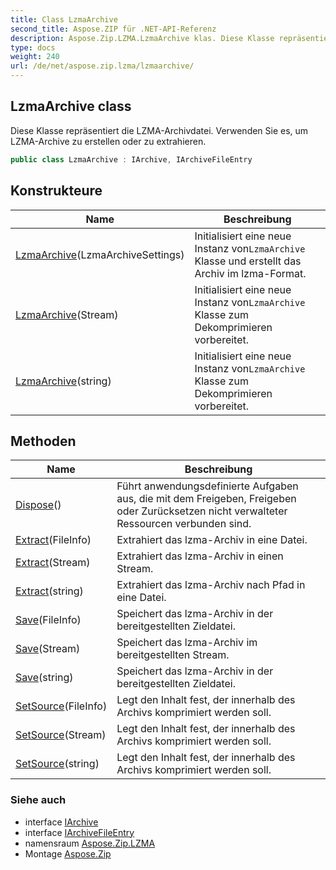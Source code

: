 ```yaml
---
title: Class LzmaArchive
second_title: Aspose.ZIP für .NET-API-Referenz
description: Aspose.Zip.LZMA.LzmaArchive klas. Diese Klasse repräsentiert die LZMAArchivdatei. Verwenden Sie es um LZMAArchive zu erstellen oder zu extrahieren.
type: docs
weight: 240
url: /de/net/aspose.zip.lzma/lzmaarchive/
---
```

## LzmaArchive class

Diese Klasse repräsentiert die LZMA-Archivdatei. Verwenden Sie es, um LZMA-Archive zu erstellen oder zu extrahieren.

```csharp
public class LzmaArchive : IArchive, IArchiveFileEntry
```

## Konstrukteure

| Name | Beschreibung |
| --- | --- |
| [LzmaArchive](lzmaarchive/#constructor)(LzmaArchiveSettings) | Initialisiert eine neue Instanz von`LzmaArchive` Klasse und erstellt das Archiv im lzma-Format. |
| [LzmaArchive](lzmaarchive/#constructor_1)(Stream) | Initialisiert eine neue Instanz von`LzmaArchive` Klasse zum Dekomprimieren vorbereitet. |
| [LzmaArchive](lzmaarchive/#constructor_2)(string) | Initialisiert eine neue Instanz von`LzmaArchive` Klasse zum Dekomprimieren vorbereitet. |

## Methoden

| Name | Beschreibung |
| --- | --- |
| [Dispose](../../aspose.zip.lzma/lzmaarchive/dispose/)() | Führt anwendungsdefinierte Aufgaben aus, die mit dem Freigeben, Freigeben oder Zurücksetzen nicht verwalteter Ressourcen verbunden sind. |
| [Extract](../../aspose.zip.lzma/lzmaarchive/extract/#extract)(FileInfo) | Extrahiert das lzma-Archiv in eine Datei. |
| [Extract](../../aspose.zip.lzma/lzmaarchive/extract/#extract_1)(Stream) | Extrahiert das lzma-Archiv in einen Stream. |
| [Extract](../../aspose.zip.lzma/lzmaarchive/extract/#extract_2)(string) | Extrahiert das lzma-Archiv nach Pfad in eine Datei. |
| [Save](../../aspose.zip.lzma/lzmaarchive/save/#save)(FileInfo) | Speichert das lzma-Archiv in der bereitgestellten Zieldatei. |
| [Save](../../aspose.zip.lzma/lzmaarchive/save/#save_1)(Stream) | Speichert das lzma-Archiv im bereitgestellten Stream. |
| [Save](../../aspose.zip.lzma/lzmaarchive/save/#save_2)(string) | Speichert das lzma-Archiv in der bereitgestellten Zieldatei. |
| [SetSource](../../aspose.zip.lzma/lzmaarchive/setsource/#setsource)(FileInfo) | Legt den Inhalt fest, der innerhalb des Archivs komprimiert werden soll. |
| [SetSource](../../aspose.zip.lzma/lzmaarchive/setsource/#setsource_1)(Stream) | Legt den Inhalt fest, der innerhalb des Archivs komprimiert werden soll. |
| [SetSource](../../aspose.zip.lzma/lzmaarchive/setsource/#setsource_2)(string) | Legt den Inhalt fest, der innerhalb des Archivs komprimiert werden soll. |

### Siehe auch

* interface [IArchive](../../aspose.zip/iarchive/)
* interface [IArchiveFileEntry](../../aspose.zip/iarchivefileentry/)
* namensraum [Aspose.Zip.LZMA](../../aspose.zip.lzma/)
* Montage [Aspose.Zip](../../)


